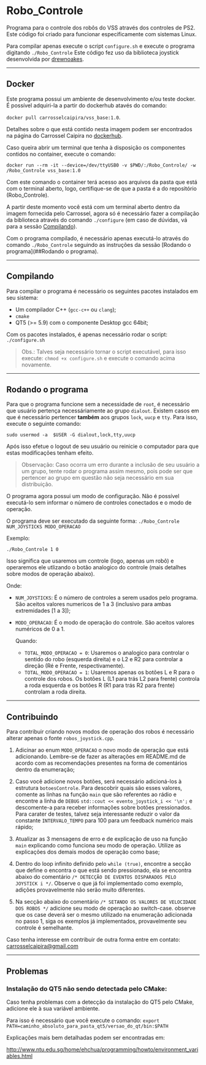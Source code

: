 # Robo_Controle

Programa para o controle dos robôs do VSS através dos controles de PS2. Este código foi criado para funcionar especificamente com sistemas Linux.

Para compilar apenas execute o script `configure.sh` e execute o programa digitando `./Robo_Controle`
Este código fez uso da biblioteca joystick desenvolvida por [drewnoakes](https://github.com/drewnoakes/joystick).

----
## Docker

Este programa possui um ambiente de desenvolvimento e/ou teste docker. É possível adquiri-la a partir do dockerhub atavés do comando: 

`docker pull carrosselcaipira/vss_base:1.0`.

Detalhes sobre o que está contido nesta imagem podem ser encontrados na página do Carrossel Caipira no [dockerhub](https://hub.docker.com/r/carrosselcaipira/vss_base).

Caso queira abrir um terminal que tenha à disposição os componentes contidos no container, execute o comando:

`docker run --rm -it --device=/dev/ttyUSB0 -v $PWD/:/Robo_Controle/ -w /Robo_Controle vss_base:1.0`

Com este comando o container terá acesso aos arquivos da pasta que está com o terminal aberto, logo, certifique-se de que a pasta é a do repositório (Robo_Controle).

A partir deste momento você está com um terminal aberto dentro da imagem fornecida pelo Carrossel, agora só é necessário fazer a compilação da biblioteca através do comando `./configure` (em caso de dúvidas, vá para a sessão [Compilando](##Compilando)).

Com o programa compilado, é necessário apenas executá-lo através do comando `./Robo_Controle` seguindo as instruções da sessão [Rodando o programa](##Rodando o programa).
    
----
## Compilando

Para compilar o programa é necessário os seguintes pacotes instalados em seu sistema:
 - Um compilador C++ (`gcc-c++` ou `clang`); 
 - `cmake`
 - QT5 (>= 5.9) com o componente Desktop gcc 64bit; 

Com os pacotes instalados, é apenas necessário rodar o script: `./configure.sh`

>Obs.: Talves seja necessário tornar o script executável, para isso execute: `chmod +x configure.sh` e execute o comando acima novamente.

----
## Rodando o programa

Para que o programa funcione sem a necessidade de `root`, é necessário que usuário pertença necessáriamente ao grupo `dialout`. Existem casos em que é necessário pertencer **também** aos grupos `lock`, `uucp` e `tty`. Para isso, execute o seguinte comando:

`sudo usermod -a  $USER -G dialout,lock,tty,uucp`

Após isso efetue o logout de seu usuário ou reinicie o computador para que estas modificações tenham efeito.

>Observação: Caso ocorra um erro durante a inclusão de seu usuário a um grupo, tente rodar o programa assim mesmo, pois pode ser que pertencer ao grupo em questão não seja necessário em sua distribuição.

O programa agora possui um modo de configuração. Não é possível executá-lo sem informar o número de controles conectados e o modo de operação.

O programa deve ser executado da seguinte forma:
`./Robo_Controle NUM_JOYSTICKS MODO_OPERACAO`

Exemplo:

`./Robo_Controle 1 0`

Isso significa que usaremos um controle (logo, apenas um robô) e operaremos ele utlizando o botão analogico do controle (mais detalhes sobre modos de operação abaixo).

Onde:

* `NUM_JOYSTICKS`:  É o número de controles a serem usados pelo programa. São aceitos valores numericos de 1 a 3 (inclusivo para ambas extremidades [1 a 3]);
* `MODO_OPERACAO`: É o modo de operação do controle. São aceitos valores numéricos de 0 a 1.

  Quando:

  * `TOTAL_MODO_OPERACAO = 0`:  Usaremos o analogico para controlar o sentido do robo (esquerda direita) e o L2 e R2 para controlar a direção (Ré e Frente, respectivamente).
  * `TOTAL_MODO_OPERACAO = 1`: Usaremos apenas os botões L e R para o controle dos robos. Os botões L (L1 para trás L2 para frente) controla a roda esquerda e os botões R (R1 para trás R2 para frente) controlam a roda direita.

----
## Contribuindo

Para contribuir criando novos modos de operação dos robos é necessário alterar apenas o fonte `robos_joystick.cpp`.

 1. Adicinar ao enum `MODO_OPERACAO` o novo modo de operação que está adicionando. Lembre-se de fazer as alterações em README.md de acordo com as recomendações presentes na forma de comentários dentro da enumeração;

 2. Caso você adicione novos botões, será necessário adicioná-los à estrutura `botoesControle`. Para descobrir quais são esses valores, comente as linhas na função `main` que são referentes ao rádio e encontre a linha de `DEBUG` `std::cout << evento_joystick_i << '\n';` e descomente-a para receber informações sobre botões pressionados. Para carater de testes, talvez seja interessante reduzir o valor da constante `INTERVALO_TEMPO` para 100 para um feedback numérico mais rápido;

 3. Atualizar as 3 mensagens de erro e de explicação de uso na função `main` explicando como funciona seu modo de operação. Utilize as explicações dos demais modos de operação como base;

 4. Dentro do loop infinito definido pelo `while (true)`, encontre a secção que define o encontra o que está sendo pressionado, ela se encontra abaixo do comentário `/* DETECÇÃO DE EVENTOS DISPARADOS PELO JOYSTICK i */`. Observe o que já foi implementado como exemplo, adições provavelmente não serão muito diferentes.

 5. Na secção abaixo do comentário `/* SETANDO OS VALORES DE VELOCIDADE DOS ROBOS */` adicione seu modo de operação ao switch-case. observe que os case deverá ser o mesmo utilizado na enumeração adicionada no passo 1, siga os exemplos já implementados, provavelmente seu controle é semelhante.

 Caso tenha interesse em contribuir de outra forma entre em contato: carrosselcaipira@gmail.com
 

----
## Problemas

### Instalação do QT5 não sendo detectada pelo CMake: 

Caso tenha problemas com a detecção da instalação do QT5 pelo CMake, adicione ele à sua variável ambiente.

Para isso é necessário que você execute o comando: `export PATH=caminho_absoluto_para_pasta_qt5/versao_do_qt/bin:$PATH`
 
Explicações mais bem detalhadas podem ser encontradas em:

http://www.ntu.edu.sg/home/ehchua/programming/howto/environment_variables.html